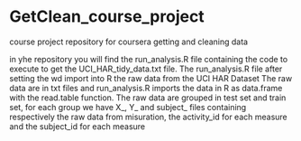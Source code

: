 GetClean_course_project
=======================
course project repository for coursera getting and cleaning data

in yhe repository you will find the run_analysis.R file containing the code to execute to get the UCI_HAR_tidy_data.txt file.
The run_analysis.R file after setting the wd import into R the raw data from the UCI HAR Dataset
The raw data are in txt files and run_analysis.R imports the data in R as data.frame with the read.table function.
The raw data are grouped in test set and train set, for each group we have X_, Y_ and subject_ files containing respectively the raw data from misuration, the activity_id for each measure and the subject_id for each measure

